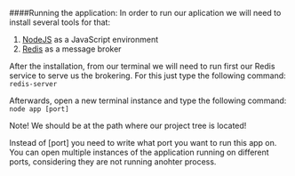 ####Running the application:
In order to run our aplication we will need to install several tools for that:

1. [NodeJS](https://nodejs.org/en/) as a JavaScript environment
2. [Redis](http://redis.io/) as a message broker

After the installation, from our terminal we will need to run first our Redis service to serve us the brokering. For this just type the following command: ```redis-server```

Afterwards, open a new terminal instance and type the following command: ```node app [port]```

Note! We should be at the path where our project tree is located!

Instead of [port] you need to write what port you want to run this app on. You can open multiple instances of the application running on different ports, considering they are not running anohter process.

